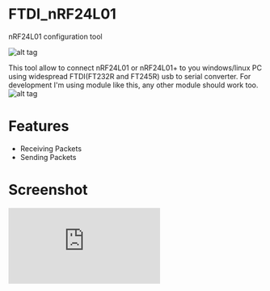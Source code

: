 FTDI_nRF24L01
=============

nRF24L01 configuration tool


![alt tag](http://ecx.images-amazon.com/images/I/519-VsWyIPL._SY300_.jpg)

This tool allow to connect nRF24L01 or nRF24L01+ to you windows/linux PC using widespread FTDI(FT232R and FT245R) usb to serial converter.
For development I'm using module like this, any other module should work too.
![alt tag](http://i00.i.aliimg.com/photo/v1/705790468/FT232RL_module_USB_to_TTL_UART_3.jpg)

Features
========

- Receiving Packets
- Sending Packets

Screenshot
==========

![alt tag](http://forum.easyelectronics.ru/download/file.php?id=18177&t=1)

